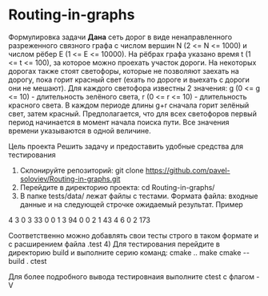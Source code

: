 # Routing-in-graphs

Формулировка задачи
**Дана** сеть дорог в виде ненаправленного разреженного связного графа с числом вершин N (2 <= N <= 1000) и числом рёбер E (1 <= E <= 10000). На рёбрах графа указано время t (1 <= t <= 100), за которое можно проехать участок дороги. На некоторых дорогах также стоят светофоры, которые не позволяют заехать на дорогу, пока горит красный свет (ехать по дороге и выехать с дороги они не мешают). Для каждого светофора известны 2 значения: g (0 <= g <= 10) - длительность зелёного света, r (0 <= r <= 10) - длительность красного света. В каждом периоде длины g+r сначала горит зелёный свет, затем красный. 
Предполагается, что для всех светофоров первый период начинается в момент начала поиска пути. Все значения времени указываются в одной величине.

Цель проекта
Решить задачу и предоставить удобные средства для тестирования

1) Склонируйте репозиторий: git clone https://github.com/pavel-soloviev/Routing-in-graphs.git
2) Перейдите в директорию проекта: cd Routing-in-graphs/
3) В папке tests/data/ лежат файлы с тестами. Формата файла: входные данные и на следующей строчке ожидаемый результат. Пример

4 3
0 3 33 0 0
1 3 94 0 0
2 1 43 4 6
0 2
173

Соответственно можно добавлять свои тесты строго в таком формате и с расширением файла .test
4) Для тестирования перейдите в директорию build и выполните серию команд:
cmake ..
make
cmake --build .
ctest

Для более подробного вывода тестировнаия выполните ctest с флагом -V

